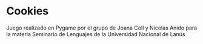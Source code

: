 # Cookies
Juego realizado en Pygame por el grupo de Joana Coll y Nicolas Anido para la materia Seminario de Lenguajes de la Universidad Nacional de Lanús
